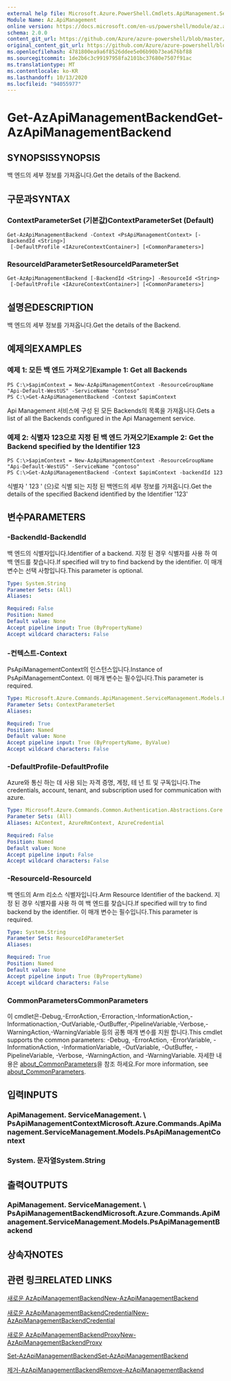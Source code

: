 ```yaml
---
external help file: Microsoft.Azure.PowerShell.Cmdlets.ApiManagement.ServiceManagement.dll-Help.xml
Module Name: Az.ApiManagement
online version: https://docs.microsoft.com/en-us/powershell/module/az.apimanagement/get-azapimanagementbackend
schema: 2.0.0
content_git_url: https://github.com/Azure/azure-powershell/blob/master/src/ApiManagement/ApiManagement/help/Get-AzApiManagementBackend.md
original_content_git_url: https://github.com/Azure/azure-powershell/blob/master/src/ApiManagement/ApiManagement/help/Get-AzApiManagementBackend.md
ms.openlocfilehash: 4781800ea9a6f8526ddee5e06b90b73ea676bf88
ms.sourcegitcommit: 1de2b6c3c99197958fa2101bc37680e7507f91ac
ms.translationtype: MT
ms.contentlocale: ko-KR
ms.lasthandoff: 10/13/2020
ms.locfileid: "94055977"
---
```

# <span data-ttu-id="a473b-101">Get-AzApiManagementBackend</span><span class="sxs-lookup"><span data-stu-id="a473b-101">Get-AzApiManagementBackend</span></span>

## <span data-ttu-id="a473b-102">SYNOPSIS</span><span class="sxs-lookup"><span data-stu-id="a473b-102">SYNOPSIS</span></span>
<span data-ttu-id="a473b-103">백 엔드의 세부 정보를 가져옵니다.</span><span class="sxs-lookup"><span data-stu-id="a473b-103">Get the details of the Backend.</span></span>

## <span data-ttu-id="a473b-104">구문과</span><span class="sxs-lookup"><span data-stu-id="a473b-104">SYNTAX</span></span>

### <span data-ttu-id="a473b-105">ContextParameterSet (기본값)</span><span class="sxs-lookup"><span data-stu-id="a473b-105">ContextParameterSet (Default)</span></span>
```
Get-AzApiManagementBackend -Context <PsApiManagementContext> [-BackendId <String>]
 [-DefaultProfile <IAzureContextContainer>] [<CommonParameters>]
```

### <span data-ttu-id="a473b-106">ResourceIdParameterSet</span><span class="sxs-lookup"><span data-stu-id="a473b-106">ResourceIdParameterSet</span></span>
```
Get-AzApiManagementBackend [-BackendId <String>] -ResourceId <String>
 [-DefaultProfile <IAzureContextContainer>] [<CommonParameters>]
```

## <span data-ttu-id="a473b-107">설명은</span><span class="sxs-lookup"><span data-stu-id="a473b-107">DESCRIPTION</span></span>
<span data-ttu-id="a473b-108">백 엔드의 세부 정보를 가져옵니다.</span><span class="sxs-lookup"><span data-stu-id="a473b-108">Get the details of the Backend.</span></span>

## <span data-ttu-id="a473b-109">예제의</span><span class="sxs-lookup"><span data-stu-id="a473b-109">EXAMPLES</span></span>

### <span data-ttu-id="a473b-110">예제 1: 모든 백 엔드 가져오기</span><span class="sxs-lookup"><span data-stu-id="a473b-110">Example 1: Get all Backends</span></span>
```
PS C:\>$apimContext = New-AzApiManagementContext -ResourceGroupName "Api-Default-WestUS" -ServiceName "contoso"
PS C:\>Get-AzApiManagementBackend -Context $apimContext
```

<span data-ttu-id="a473b-111">Api Management 서비스에 구성 된 모든 Backends의 목록을 가져옵니다.</span><span class="sxs-lookup"><span data-stu-id="a473b-111">Gets a list of all the Backends configured in the Api Management service.</span></span>

### <span data-ttu-id="a473b-112">예제 2: 식별자 123으로 지정 된 백 엔드 가져오기</span><span class="sxs-lookup"><span data-stu-id="a473b-112">Example 2: Get the Backend specified by the Identifier 123</span></span>
```
PS C:\>$apimContext = New-AzApiManagementContext -ResourceGroupName "Api-Default-WestUS" -ServiceName "contoso"
PS C:\>Get-AzApiManagementBackend -Context $apimContext -backendId 123
```

<span data-ttu-id="a473b-113">식별자 ' 123 ' (으)로 식별 되는 지정 된 백엔드의 세부 정보를 가져옵니다.</span><span class="sxs-lookup"><span data-stu-id="a473b-113">Get the details of the specified Backend identified by the Identifier '123'</span></span>

## <span data-ttu-id="a473b-114">변수</span><span class="sxs-lookup"><span data-stu-id="a473b-114">PARAMETERS</span></span>

### <span data-ttu-id="a473b-115">-BackendId</span><span class="sxs-lookup"><span data-stu-id="a473b-115">-BackendId</span></span>
<span data-ttu-id="a473b-116">백 엔드의 식별자입니다.</span><span class="sxs-lookup"><span data-stu-id="a473b-116">Identifier of a backend.</span></span>
<span data-ttu-id="a473b-117">지정 된 경우 식별자를 사용 하 여 백 엔드를 찾습니다.</span><span class="sxs-lookup"><span data-stu-id="a473b-117">If specified will try to find backend by the identifier.</span></span>
<span data-ttu-id="a473b-118">이 매개 변수는 선택 사항입니다.</span><span class="sxs-lookup"><span data-stu-id="a473b-118">This parameter is optional.</span></span>

```yaml
Type: System.String
Parameter Sets: (All)
Aliases:

Required: False
Position: Named
Default value: None
Accept pipeline input: True (ByPropertyName)
Accept wildcard characters: False
```

### <span data-ttu-id="a473b-119">-컨텍스트</span><span class="sxs-lookup"><span data-stu-id="a473b-119">-Context</span></span>
<span data-ttu-id="a473b-120">PsApiManagementContext의 인스턴스입니다.</span><span class="sxs-lookup"><span data-stu-id="a473b-120">Instance of PsApiManagementContext.</span></span>
<span data-ttu-id="a473b-121">이 매개 변수는 필수입니다.</span><span class="sxs-lookup"><span data-stu-id="a473b-121">This parameter is required.</span></span>

```yaml
Type: Microsoft.Azure.Commands.ApiManagement.ServiceManagement.Models.PsApiManagementContext
Parameter Sets: ContextParameterSet
Aliases:

Required: True
Position: Named
Default value: None
Accept pipeline input: True (ByPropertyName, ByValue)
Accept wildcard characters: False
```

### <span data-ttu-id="a473b-122">-DefaultProfile</span><span class="sxs-lookup"><span data-stu-id="a473b-122">-DefaultProfile</span></span>
<span data-ttu-id="a473b-123">Azure와 통신 하는 데 사용 되는 자격 증명, 계정, 테 넌 트 및 구독입니다.</span><span class="sxs-lookup"><span data-stu-id="a473b-123">The credentials, account, tenant, and subscription used for communication with azure.</span></span>

```yaml
Type: Microsoft.Azure.Commands.Common.Authentication.Abstractions.Core.IAzureContextContainer
Parameter Sets: (All)
Aliases: AzContext, AzureRmContext, AzureCredential

Required: False
Position: Named
Default value: None
Accept pipeline input: False
Accept wildcard characters: False
```

### <span data-ttu-id="a473b-124">-ResourceId</span><span class="sxs-lookup"><span data-stu-id="a473b-124">-ResourceId</span></span>
<span data-ttu-id="a473b-125">백 엔드의 Arm 리소스 식별자입니다.</span><span class="sxs-lookup"><span data-stu-id="a473b-125">Arm Resource Identifier of the backend.</span></span> <span data-ttu-id="a473b-126">지정 된 경우 식별자를 사용 하 여 백 엔드를 찾습니다.</span><span class="sxs-lookup"><span data-stu-id="a473b-126">If specified will try to find backend by the identifier.</span></span> <span data-ttu-id="a473b-127">이 매개 변수는 필수입니다.</span><span class="sxs-lookup"><span data-stu-id="a473b-127">This parameter is required.</span></span>

```yaml
Type: System.String
Parameter Sets: ResourceIdParameterSet
Aliases:

Required: True
Position: Named
Default value: None
Accept pipeline input: True (ByPropertyName)
Accept wildcard characters: False
```

### <span data-ttu-id="a473b-128">CommonParameters</span><span class="sxs-lookup"><span data-stu-id="a473b-128">CommonParameters</span></span>
<span data-ttu-id="a473b-129">이 cmdlet은-Debug,-ErrorAction,-Erroraction,-InformationAction,-Informationaction,-OutVariable,-OutBuffer,-PipelineVariable,-Verbose,-WarningAction,-WarningVariable 등의 공통 매개 변수를 지원 합니다.</span><span class="sxs-lookup"><span data-stu-id="a473b-129">This cmdlet supports the common parameters: -Debug, -ErrorAction, -ErrorVariable, -InformationAction, -InformationVariable, -OutVariable, -OutBuffer, -PipelineVariable, -Verbose, -WarningAction, and -WarningVariable.</span></span> <span data-ttu-id="a473b-130">자세한 내용은 [about_CommonParameters](http://go.microsoft.com/fwlink/?LinkID=113216)을 참조 하세요.</span><span class="sxs-lookup"><span data-stu-id="a473b-130">For more information, see [about_CommonParameters](http://go.microsoft.com/fwlink/?LinkID=113216).</span></span>

## <span data-ttu-id="a473b-131">입력</span><span class="sxs-lookup"><span data-stu-id="a473b-131">INPUTS</span></span>

### <span data-ttu-id="a473b-132">ApiManagement. ServiceManagement. \ PsApiManagementContext</span><span class="sxs-lookup"><span data-stu-id="a473b-132">Microsoft.Azure.Commands.ApiManagement.ServiceManagement.Models.PsApiManagementContext</span></span>

### <span data-ttu-id="a473b-133">System. 문자열</span><span class="sxs-lookup"><span data-stu-id="a473b-133">System.String</span></span>

## <span data-ttu-id="a473b-134">출력</span><span class="sxs-lookup"><span data-stu-id="a473b-134">OUTPUTS</span></span>

### <span data-ttu-id="a473b-135">ApiManagement. ServiceManagement. \ PsApiManagementBackend</span><span class="sxs-lookup"><span data-stu-id="a473b-135">Microsoft.Azure.Commands.ApiManagement.ServiceManagement.Models.PsApiManagementBackend</span></span>

## <span data-ttu-id="a473b-136">상속자</span><span class="sxs-lookup"><span data-stu-id="a473b-136">NOTES</span></span>

## <span data-ttu-id="a473b-137">관련 링크</span><span class="sxs-lookup"><span data-stu-id="a473b-137">RELATED LINKS</span></span>

[<span data-ttu-id="a473b-138">새로운 AzApiManagementBackend</span><span class="sxs-lookup"><span data-stu-id="a473b-138">New-AzApiManagementBackend</span></span>](./New-AzApiManagementBackend.md)

[<span data-ttu-id="a473b-139">새로운 AzApiManagementBackendCredential</span><span class="sxs-lookup"><span data-stu-id="a473b-139">New-AzApiManagementBackendCredential</span></span>](./New-AzApiManagementBackendCredential.md)

[<span data-ttu-id="a473b-140">새로운 AzApiManagementBackendProxy</span><span class="sxs-lookup"><span data-stu-id="a473b-140">New-AzApiManagementBackendProxy</span></span>](./New-AzApiManagementBackendProxy.md)

[<span data-ttu-id="a473b-141">Set-AzApiManagementBackend</span><span class="sxs-lookup"><span data-stu-id="a473b-141">Set-AzApiManagementBackend</span></span>](./Set-AzApiManagementBackend.md)

[<span data-ttu-id="a473b-142">제거-AzApiManagementBackend</span><span class="sxs-lookup"><span data-stu-id="a473b-142">Remove-AzApiManagementBackend</span></span>](./Remove-AzApiManagementBackend.md)
